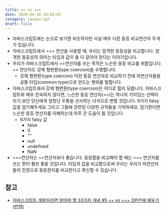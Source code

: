 ```yaml
---
title: == vs ===
date: 2020-04-10 18:04:63
category: javascript
draft: false
---
```


- 자바스크립트에는 눈으로 보기엔 비슷하지만 사실 매우 다른 동등 비교연산자 두개가 있습니다.
- 자바스크립트에서 === 연산을 사용할 때, 우리는 엄격한 동등성을 비교합니다. 엄격한 동등성의 의미는 타입과 값이 둘 다 같아야 한다는 이야기입니다.
- 우리가 자바스크립트에서 ==연산자를 쓰는 목적은 느슨한 동등 비교를 위함입니다. == 연산자도 강제 형변환(type coercion)을 수행합니다.
  - 강제 형변환(type coercion) 이란 동등 연산자로 비교하기 전에 피연산자들을 공통 타입(common type)으로 만드는 행위를 말합니다.
- 자바스크립트에서 강제 형변환(type coercion)은 어디로 튈지 모릅니다. 자바스크립트와 매우 친숙하지 않다면, 느슨한 동등 연산자(==)는 하나의 가치있는 선택이라기 보단 당신에게 엄청난 두통을 선사하는 녀석으로 변할 것입니다. 6가지 falsy 값을 암기해두세요 그리고 그들에 관련된 다양한 규칙들을 기억하세요. 암기한다면 느슨한 동등 연산자를 이해하는데 아주 큰 도움이 될 것입니다.
  - 6가지 falsy 값
    - false
    - 0
    - ""
    - null
    - undefined
    - NaN
- ===연산자는 ==연산자보다 좋습니다. 동등함을 비교해야 할 때는 === 연산자를 쓰는 편이 훨씬 좋을 것입니다. 타입과 값을 비교함으로써 우리는 우리가 피연산자들이 진정으로 동등한지를 비교한다고 확신할 수 있습니다.

## 참고

- [자바스크립트 개발자라면 알아야 할 33가지 개념 #5 == vs === 3분만에 배우기 (번역)](https://velog.io/@jakeseo_me/%EC%9E%90%EB%B0%94%EC%8A%A4%ED%81%AC%EB%A6%BD%ED%8A%B8-%EA%B0%9C%EB%B0%9C%EC%9E%90%EB%9D%BC%EB%A9%B4-%EC%95%8C%EC%95%84%EC%95%BC-%ED%95%A0-33%EA%B0%80%EC%A7%80-%EA%B0%9C%EB%85%90-5-vs-3%EB%B6%84%EB%A7%8C%EC%97%90-%EB%B0%B0%EC%9A%B0%EA%B8%B0-%EB%B2%88%EC%97%AD)
